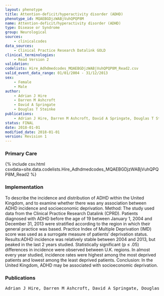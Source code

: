```yaml
---
layout: phenotype
title: Attention-deficit/hyperactivity disorder (ADHD)
phenotype_id: MQAEBGDjzWABjVuhQPQP8M
name: Attention-deficit/hyperactivity disorder (ADHD)
type: Disease or Syndrome
group: Neurological
sources: 
    - clinicalcodes
data_sources:
    - Clinical Practice Research Datalink GOLD
clinical_terminologies:
    - Read Version 2
validation:
codelists: Hire_Adhdmedcodes_MQAEBGDjzWABjVuhQPQP8M_Read2.csv
valid_event_data_range: 01/01/2004 - 31/12/2013
sex:
    - Female
    - Male
author:
    - Adrian J Hire
    - Darren M Ashcroft
    - David A Springate
    - Douglas T Steinke       
publications:
    - Adrian J Hire, Darren M Ashcroft, David A Springate, Douglas T Steinke, ADHD in the United Kingdom Regional and Socioeconomic Variations in Incidence Rates Amongst Children and Adolescents (2004-2013). Journal of Attention Disorders, 22(2) 134-142, 2018.
status: FINAL
date: 2018-01-01
modified_date: 2018-01-01
version: Revision 1
---
```


### Primary Care

{% include csv.html csvdata=site.data.codelists.Hire_Adhdmedcodes_MQAEBGDjzWABjVuhQPQP8M_Read2 %}

### Implementation

To describe the incidence and distribution of ADHD within the United Kingdom, and to examine whether there was any association between ADHD incidence and socioeconomic deprivation. Method: The study used data from the Clinical Practice Research Datalink (CPRD). Patients diagnosed with ADHD before the age of 19 between January 1, 2004 and December 31, 2013 were stratified according to the region in which their general practice was based. Practice Index of Multiple Deprivation (IMD) score was used as a surrogate measure of patients’ deprivation status. Results:ADHD incidence was relatively stable between 2004 and 2013, but peaked in the last 2 years studied. Statistically significant (p ≤ .05) differences in incidence were observed between U.K. regions. In almost every year studied, incidence rates were highest among the most deprived patients and lowest among the least deprived patients. Conclusion: In the United Kingdom, ADHD may be associated with socioeconomic deprivation.

### Publications

<pre>
Adrian J Hire, Darren M Ashcroft, David A Springate, Douglas T Steinke, ADHD in the United Kingdom Regional and Socioeconomic Variations in Incidence Rates Amongst Children and Adolescents (2004-2013). Journal of Attention Disorders, 22(2) 134-142, 2018.
</pre>
